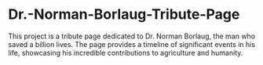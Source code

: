 # Dr.-Norman-Borlaug-Tribute-Page
This project is a tribute page dedicated to Dr. Norman Borlaug, the man who saved a billion lives. The page provides a timeline of significant events in his life, showcasing his incredible contributions to agriculture and humanity.
